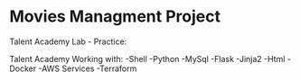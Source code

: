 # Movies Managment Project

Talent Academy Lab - Practice:

Talent Academy 
Working with: 
-Shell
-Python
-MySql
-Flask
-Jinja2 
-Html
-Docker
-AWS Services
-Terraform
